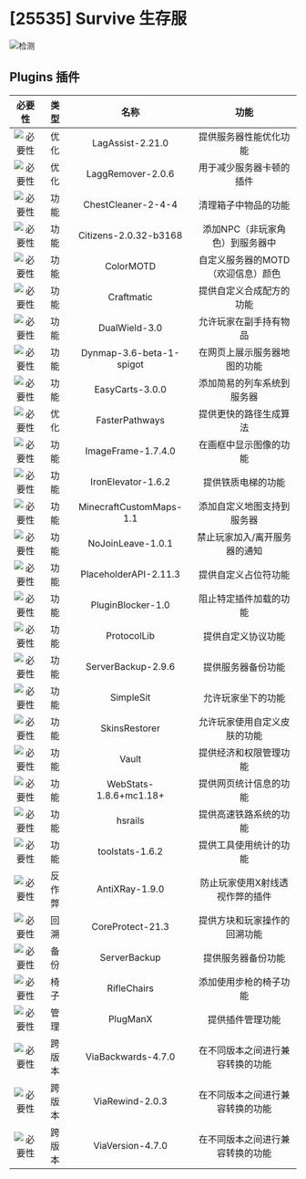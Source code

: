 
# [25535] Survive 生存服

![检测](https://img.shields.io/badge/检测-可运行-green.svg?cacheSeconds=2592000)

## Plugins 插件

| 必要性 | 类型 | 名称 | 功能 |
| :----: |:----: |:----: |:----: |
| ![必要性](https://img.shields.io/badge/中-yellow.svg?cacheSeconds=2592000) | 优化 | LagAssist-2.21.0 | 提供服务器性能优化功能 |
| ![必要性](https://img.shields.io/badge/中-yellow.svg?cacheSeconds=2592000) | 优化 | LaggRemover-2.0.6 | 用于减少服务器卡顿的插件 |
| ![必要性](https://img.shields.io/badge/中-yellow.svg?cacheSeconds=2592000) | 功能 | ChestCleaner-2-4-4 | 清理箱子中物品的功能 |
| ![必要性](https://img.shields.io/badge/高-red.svg?cacheSeconds=2592000) | 功能 | Citizens-2.0.32-b3168 | 添加NPC（非玩家角色）到服务器中 |
| ![必要性](https://img.shields.io/badge/必须-black.svg?cacheSeconds=2592000) | 功能 | ColorMOTD | 自定义服务器的MOTD（欢迎信息）颜色 |
| ![必要性](https://img.shields.io/badge/低-green.svg?cacheSeconds=2592000) | 功能 | Craftmatic | 提供自定义合成配方的功能 |
| ![必要性](https://img.shields.io/badge/低-green.svg?cacheSeconds=2592000) | 功能 | DualWield-3.0 | 允许玩家在副手持有物品 |
| ![必要性](https://img.shields.io/badge/高-red.svg?cacheSeconds=2592000) | 功能 | Dynmap-3.6-beta-1-spigot | 在网页上展示服务器地图的功能 |
| ![必要性](https://img.shields.io/badge/低-green.svg?cacheSeconds=2592000) | 功能 | EasyCarts-3.0.0 | 添加简易的列车系统到服务器 |
| ![必要性](https://img.shields.io/badge/中-yellow.svg?cacheSeconds=2592000) | 优化 | FasterPathways | 提供更快的路径生成算法 |
| ![必要性](https://img.shields.io/badge/中-yellow.svg?cacheSeconds=2592000) | 功能 | ImageFrame-1.7.4.0 | 在画框中显示图像的功能 |
| ![必要性](https://img.shields.io/badge/高-red.svg?cacheSeconds=2592000) | 功能 | IronElevator-1.6.2 | 提供铁质电梯的功能 |
| ![必要性](https://img.shields.io/badge/中-yellow.svg?cacheSeconds=2592000) | 功能 | MinecraftCustomMaps-1.1 | 添加自定义地图支持到服务器 |
| ![必要性](https://img.shields.io/badge/中-yellow.svg?cacheSeconds=2592000) | 功能 | NoJoinLeave-1.0.1 | 禁止玩家加入/离开服务器的通知 |
| ![必要性](https://img.shields.io/badge/高-red.svg?cacheSeconds=2592000) | 功能 | PlaceholderAPI-2.11.3 | 提供自定义占位符功能 |
| ![必要性](https://img.shields.io/badge/低-green.svg?cacheSeconds=2592000) | 功能 | PluginBlocker-1.0 | 阻止特定插件加载的功能 |
| ![必要性](https://img.shields.io/badge/高-red.svg?cacheSeconds=2592000) | 功能 | ProtocolLib | 提供自定义协议功能 |
| ![必要性](https://img.shields.io/badge/必须-black.svg?cacheSeconds=2592000) | 功能 | ServerBackup-2.9.6 | 提供服务器备份功能 |
| ![必要性](https://img.shields.io/badge/中-yellow.svg?cacheSeconds=2592000) | 功能 | SimpleSit | 允许玩家坐下的功能 |
| ![必要性](https://img.shields.io/badge/必须-black.svg?cacheSeconds=2592000) | 功能 | SkinsRestorer | 允许玩家使用自定义皮肤的功能 |
| ![必要性](https://img.shields.io/badge/高-red.svg?cacheSeconds=2592000) | 功能 | Vault | 提供经济和权限管理功能 |
| ![必要性](https://img.shields.io/badge/高-red.svg?cacheSeconds=2592000) | 功能 | WebStats-1.8.6+mc1.18+ | 提供网页统计信息的功能 |
| ![必要性](https://img.shields.io/badge/高-red.svg?cacheSeconds=2592000) | 功能 | hsrails | 提供高速铁路系统的功能 |
| ![必要性](https://img.shields.io/badge/低-green.svg?cacheSeconds=2592000) | 功能 | toolstats-1.6.2 | 提供工具使用统计的功能 |
| ![必要性](https://img.shields.io/badge/中-yellow.svg?cacheSeconds=2592000) | 反作弊 | AntiXRay-1.9.0 | 防止玩家使用X射线透视作弊的插件 |
| ![必要性](https://img.shields.io/badge/必须-black.svg?cacheSeconds=2592000) | 回溯 | CoreProtect-21.3 | 提供方块和玩家操作的回溯功能 |
| ![必要性](https://img.shields.io/badge/必须-black.svg?cacheSeconds=2592000) | 备份 | ServerBackup | 提供服务器备份功能 |
| ![必要性](https://img.shields.io/badge/高-red.svg?cacheSeconds=2592000) | 椅子 | RifleChairs | 添加使用步枪的椅子功能 |
| ![必要性](https://img.shields.io/badge/必须-black.svg?cacheSeconds=2592000) | 管理 | PlugManX | 提供插件管理功能 |
| ![必要性](https://img.shields.io/badge/必须-black.svg?cacheSeconds=2592000) | 跨版本 | ViaBackwards-4.7.0 | 在不同版本之间进行兼容转换的功能 |
| ![必要性](https://img.shields.io/badge/必须-black.svg?cacheSeconds=2592000) | 跨版本 | ViaRewind-2.0.3 | 在不同版本之间进行兼容转换的功能 |
| ![必要性](https://img.shields.io/badge/必须-black.svg?cacheSeconds=2592000) | 跨版本 | ViaVersion-4.7.0 | 在不同版本之间进行兼容转换的功能 |
